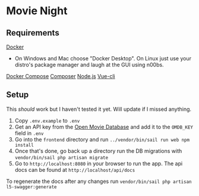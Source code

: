 # Movie Night

## Requirements

[Docker](https://www.docker.com/get-started)
- On Windows and Mac choose "Docker Desktop". On Linux just use your distro's package manager and laugh at the GUI using n00bs.

[Docker Compose](https://docs.docker.com/compose/install/)
[Composer](https://getcomposer.org/download/)
[Node.js](https://nodejs.org/en/download/)
[Vue-cli](https://cli.vuejs.org/)

## Setup

This _should_ work but I haven't tested it yet.  Will update if I missed anything.

1. Copy `.env.example` to `.env`
2. Get an API key from the [Open Movie Database](http://www.omdbapi.com/apikey.aspx)
and add it to the `OMDB_KEY` field in `.env`
3. Go into the `frontend` directory and run `../vendor/bin/sail run web npm install`
4. Once that's done, go back up a directory run the DB migrations with `vendor/bin/sail php artisan migrate`
5. Go to `http://localhost:8080` in your browser to run the app.  The api docs can be found at `http://localhost/api/docs`

To regenerate the docs after any changes run `vendor/bin/sail php artisan l5-swagger:generate`
